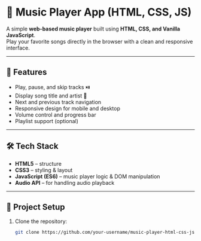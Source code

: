 # 🎵 Music Player App (HTML, CSS, JS)

A simple **web-based music player** built using **HTML, CSS, and Vanilla JavaScript**.  
Play your favorite songs directly in the browser with a clean and responsive interface.

---

## 🚀 Features
- Play, pause, and skip tracks ⏯️  
- Display song title and artist 🎤  
- Next and previous track navigation  
- Responsive design for mobile and desktop  
- Volume control and progress bar  
- Playlist support (optional)  

---

## 🛠️ Tech Stack
- **HTML5** – structure  
- **CSS3** – styling & layout  
- **JavaScript (ES6)** – music player logic & DOM manipulation  
- **Audio API** – for handling audio playback  

---

## 📂 Project Setup
1. Clone the repository:
   ```bash
   git clone https://github.com/your-username/music-player-html-css-js.git
